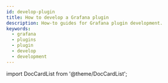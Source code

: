 ```yaml
---
id: develop-plugin
title: How to develop a Grafana plugin
description: How-to guides for Grafana plugin development.
keywords:
  - grafana
  - plugins
  - plugin
  - develop
  - development
---
```


import DocCardList from '@theme/DocCardList';

<DocCardList />

